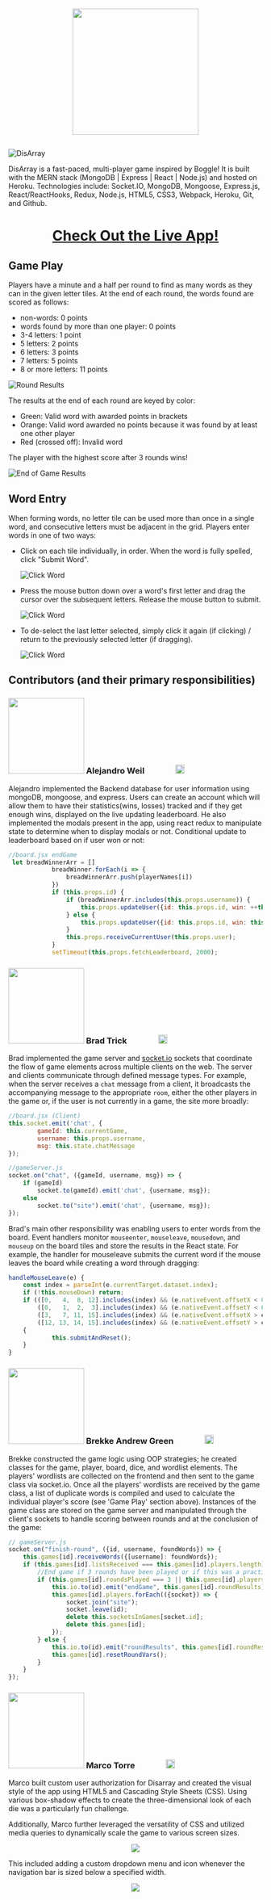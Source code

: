 # <p align="center"><img src="README_assets/DisarrayLogo.png" width="250"></p>

![DisArray](README_assets/DisarrayGamePage.png)

DisArray is a fast-paced, multi-player game inspired by Boggle! It is built with the MERN stack (MongoDB | Express | React | Node.js) and hosted on Heroku. Technologies include: Socket.IO, MongoDB, Mongoose, Express.js, React/ReactHooks, Redux, Node.js, HTML5, CSS3, Webpack, Heroku, Git, and Github.

# <p align="center"> [Check Out the Live App!][17] </p>

## Game Play
Players have a minute and a half per round to find as many words as they can in the given letter tiles. At the end of each round, the words found are scored as follows:
* non-words: 0 points
* words found by more than one player: 0 points
* 3-4 letters: 1 point
* 5 letters:   2 points
* 6 letters:   3 points
* 7 letters:   5 points
* 8 or more letters: 11 points

![Round Results](README_assets/roundResultsModal.PNG)

The results at the end of each round are keyed by color:

* Green: Valid word with awarded points in brackets
* Orange: Valid word awarded no points because it was found by at least one other player
* Red (crossed off): Invalid word

The player with the highest score after 3 rounds wins!

![End of Game Results](README_assets/endOfGameModal.PNG)

## Word Entry

When forming words, no letter tile can be used more than once in a single word, and consecutive letters must be adjacent in the grid. Players enter words in one of two ways:

* Click on each tile individually, in order. When the word is fully spelled, click "Submit Word".

    ![Click Word](README_assets/ClickWord.gif)
    <!-- <img src="README_assets/ClickWord.gif" width="200">  -->

* Press the mouse button down over a word's first letter and drag the cursor over the subsequent letters. Release the mouse button to submit.

    ![Click Word](README_assets/DragWord.gif)
     <!-- <img src="README_assets/DragWord.gif" width="200"> -->

* To de-select the last letter selected, simply click it again (if clicking) / return to the previously selected letter (if dragging).

    ![Click Word](README_assets/DragReverse.gif)
     <!-- <img src="README_assets/DragReverse.gif" width="200"> -->

## Contributors (and their primary responsibilities)  
<!-- ### ![Alejandro Weil](README_assets/Alejandro.jpg)**Alejandro Weil**  -->
### <img src="README_assets/Alejandro.jpg" width="150px"> **Alejandro Weil** [<img src="README_assets/linkedin-gray.svg" width='15px'>][1] [<img src="README_assets/github-gray.svg" width='16px'>][2] [<img src="README_assets/angellist-gray.svg" width='15px'>][3] [<img src="README_assets/portfolio-gray.svg" width='18px'>][4]

Alejandro implemented the Backend database for user information using mongoDB, mongoose, and express. Users can create an account which will allow them to have their statistics(wins, losses) tracked and if they get enough wins, displayed on the live updating leaderboard. He also implemented the modals present in the app, using react redux to manipulate state to determine when to display modals or not.
Conditional update to leaderboard based on if user won or not:

```js
//board.jsx endGame
 let breadWinnerArr = []
            breadWinner.forEach(i => {
                breadWinnerArr.push(playerNames[i])
            })    
            if (this.props.id) {
                if (breadWinnerArr.includes(this.props.username)) {
                    this.props.updateUser({id: this.props.id, win: ++this.props.user.gamesWon, loss: this.props.user.gamesLost, game: ++this.props.user.gamesPlayed});
                } else { 
                    this.props.updateUser({id: this.props.id, win: this.props.user.gamesWon, loss: ++this.props.user.gamesLost, game: ++this.props.user.gamesPlayed});
                }
                this.props.receiveCurrentUser(this.props.user);
            }
            setTimeout(this.props.fetchLeaderboard, 2000);
```

<!-- ### ![Brad Trick](README_assets/Brad.jpg)**Brad Trick**   -->
### <img src="README_assets/Brad.jpg" width="150px"> **Brad Trick** [<img src="README_assets/linkedin-gray.svg" width='15px'>][5] [<img src="README_assets/github-gray.svg" width='16px'>][6] [<img src="README_assets/angellist-gray.svg" width='15px'>][7] [<img src="README_assets/portfolio-gray.svg" width='18px'>][8]

Brad implemented the game server and [socket.io](https://socket.io/) sockets that coordinate the flow of game elements across multiple clients on the web. The server and clients communicate through defined message types. For example, when the server receives a `chat` message from a client, it broadcasts the accompanying message to the appropriate `room`, either the other players in the game or, if the user is not currently in a game, the site more broadly:

```js
//board.jsx (Client)
this.socket.emit('chat', {
        gameId: this.currentGame, 
        username: this.props.username, 
        msg: this.state.chatMessage
});

//gameServer.js
socket.on("chat", ({gameId, username, msg}) => {
    if (gameId)
        socket.to(gameId).emit('chat', {username, msg});
    else
        socket.to("site").emit('chat', {username, msg});
});
```

Brad's main other responsibility was enabling users to enter words from the board. Event handlers monitor `mouseenter`, `mouseleave`, `mousedown`, and `mouseup` on the board tiles and store the results in the React state. For example, the handler for mouseleave submits the current word if the mouse leaves the board while creating a word through dragging:

```js
handleMouseLeave(e) {
    const index = parseInt(e.currentTarget.dataset.index);
    if (!this.mouseDown) return;
    if (([0,   4,  8, 12].includes(index) && (e.nativeEvent.offsetX < 0)) || //exit left
        ([0,   1,  2,  3].includes(index) && (e.nativeEvent.offsetY < 0)) || //exit top
        ([3,   7, 11, 15].includes(index) && (e.nativeEvent.offsetX > e.currentTarget.offsetWidth)) || //exit right
        ([12, 13, 14, 15].includes(index) && (e.nativeEvent.offsetY > e.currentTarget.offsetHeight))) //exit bottom
    {
            this.submitAndReset();
    }
}
```

<!-- ### ![Brekke Green](README_assets/Brekke.jpg)**Brekke Andrew Green**  -->
### <img src="README_assets/Brekke.jpg" width="150px"> **Brekke Andrew Green** [<img src="README_assets/linkedin-gray.svg" width='15px'>][9] [<img src="README_assets/github-gray.svg" width='16px'>][10] [<img src="README_assets/angellist-gray.svg" width='15px'>][11] [<img src="README_assets/portfolio-gray.svg" width='18px'>][12]

Brekke constructed the game logic using OOP strategies; he created classes for the game, player, board, dice, and wordlist elements. The players' wordlists are collected on the frontend and then sent to the game class via socket.io. Once all the players' wordlists are received by the game class, a list of duplicate words is compiled and used to calculate the individual player's score (see 'Game Play' section above). Instances of the game class are stored on the game server and manipulated through the client's sockets to handle scoring between rounds and at the conclusion of the game:

```js
// gameServer.js
socket.on("finish-round", ({id, username, foundWords}) => {
    this.games[id].receiveWords({[username]: foundWords});
    if (this.games[id].listsReceived === this.games[id].players.length) {
        //End game if 3 rounds have been played or if this was a practice round
        if (this.games[id].roundsPlayed === 3 || this.games[id].players.length === 1) {
            this.io.to(id).emit("endGame", this.games[id].roundResults);
            this.games[id].players.forEach(({socket}) => {
                socket.join("site");
                socket.leave(id);
                delete this.socketsInGames[socket.id]; 
                delete this.games[id]; 
            });
        } else {
            this.io.to(id).emit("roundResults", this.games[id].roundResults[this.games[id].roundsPlayed-1]);
            this.games[id].resetRoundVars();
        }
    }
});
```

<!-- ### ![Marco Torre](README_assets/Marco.jpg)**Marco Torre**   -->
### <img src="README_assets/Marco.jpg" width="150px"> **Marco Torre** [<img src="README_assets/linkedin-gray.svg" width='15px'>][13] [<img src="README_assets/github-gray.svg" width='16px'>][14] [<img src="README_assets/angellist-gray.svg" width='15px'>][15] [<img src="README_assets/portfolio-gray.svg" width='18px'>][16]

Marco built custom user authorization for Disarray and created the visual style of the app using HTML5 and Cascading Style Sheets (CSS). Using various box-shadow effects to create the three-dimensional look of each die was a particularly fun challenge.

Additionally, Marco further leveraged the versatility of CSS and utilized media queries to dynamically scale the game to various screen sizes.

<p align="center"><img src="README_assets/site-scaling-min.gif"></p>

This included adding a custom dropdown menu and icon whenever the navigation bar is sized below a specified width.

<p align="center"><img src="README_assets/burger-menu-min.gif"></p>

[1]: https://www.linkedin.com/in/alejandro-weil-b9275720b/
[2]: https://github.com/aweil13
[3]: https://angel.co/u/alejandro-weil
[4]: https://aweil13.github.io/PortfolioSite/

[5]: https://www.linkedin.com/in/bradley-trick/
[6]: https://github.com/brtrick
[7]: https://angel.co/u/bradley-trick
[8]: https://www.github.io/brtrick/

[9]: https://www.linkedin.com/in/brekke-andrew-green/
[10]: https://github.com/Brekke-Green
[11]: https://angel.co/u/brekke-andrew-green
[12]: https://brekke-green.github.io/terminal/

[13]: https://www.linkedin.com/in/marco-torre-388286138/
[14]: https://github.com/OcramT
[15]: https://angel.co/u/marco-torre-1
[16]: https://www.marcotorre.io/

[17]: https://disarray-app.herokuapp.com/#/
